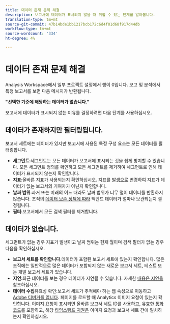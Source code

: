 ```yaml
---
title: 데이터 존재 문제 해결
description: 보고서에 데이터가 표시되지 않을 때 취할 수 있는 단계를 알아봅니다.
translation-type: tm+mt
source-git-commit: 47b14bde1bb1217bcb172c6d4f01d68f917d44db
workflow-type: tm+mt
source-wordcount: '334'
ht-degree: 4%

---
```



# 데이터 존재 문제 해결

Analysis Workspace에서 일부 프로젝트 설정에서 행이 0입니다. 보고 및 분석에서 특정 보고서를 보면 다음 메시지가 반환됩니다.

**&quot;선택한 기준에 해당하는 데이터가 없습니다.&quot;**

보고서에 데이터가 표시되지 않는 이유를 결정하려면 다음 단계를 사용하십시오.

## 데이터가 존재하지만 필터링됩니다.

보고서 세트에는 데이터가 있지만 보고서에 사용된 특정 구성 요소는 모든 데이터를 필터링합니다.

* **세그먼트**:세그먼트는 모든 데이터가 보고서에 표시되는 것을 쉽게 방지할 수 있습니다. 모든 세그먼트 정의를 확인하고 모든 세그먼트를 제거하여 세그먼트로 인해 데이터가 표시되지 않는지 확인합니다.
* **지표**:올바른 지표가 사용되는지 확인하십시오. 지표를 [발생으로](/help/components/metrics/occurrences.md) 변경하여 지표가 데이터가 없는 보고서의 기여자가 아닌지 확인합니다.
* **날짜 범위**:과거 또는 미래의 어느 때라도 날짜 범위가 너무 멀어 데이터를 반환하지 않습니다. 조직의 [데이터 보존 정책에 따라](data-retention.md) 백엔드 데이터가 얼마나 보관되는지 결정됩니다.
* **필터**:보고서에서 모든 검색 필터를 제거합니다.

## 데이터가 없습니다.

세그먼트가 없는 경우 지표가 발생이고 날짜 범위는 현재 월이며 검색 필터가 없는 경우 다음을 확인하십시오.

* **보고서 세트를 확인합니다**.데이터가 포함된 보고서 세트에 있는지 확인합니다. 많은 조직에는 일반적으로 많은 데이터가 포함되지 않는 새로운 보고서 세트, 테스트 또는 개발 보고서 세트가 있습니다.
* **지연**:최근 데이터를 보는 경우 데이터가 지연될 수 있습니다. 자세한 [내용은 지연을](latency.md) 참조하십시오.
* **데이터 수집**&#x200B;유효성 확인:보고서 세트가 추적해야 하는 웹 속성으로 이동하고 [Adobe 디버거를 엽니다](https://docs.adobe.com/content/help/ko-KR/debugger/using/experience-cloud-debugger.html). 페이지를 로드할 때 Analytics 이미지 요청이 있는지 확인합니다. 이미지 요청이 표시되면 올바른 보고서 세트 ID를 사용하고, 유효한 [통화 코드](/help/implement/vars/config-vars/currencycode.md)를 포함하고, 해당 [타임스탬프 지원은](/help/implement/vars/page-vars/timestamp.md) 이미지 요청과 보고서 세트 간에 일치하는지 확인하십시오.
